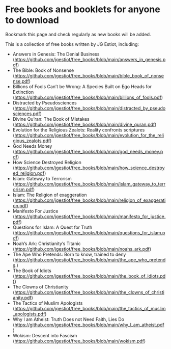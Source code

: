 # Free books and booklets for anyone to download
Bookmark this page and check regularly as new books will be added.

This is a collection of free books written by JG Estiot, including:

- Answers in Genesis: The Denial Business (https://github.com/jgestiot/free_books/blob/main/answers_in_genesis.pdf)
- The Bible: Book of Nonsense (https://github.com/jgestiot/free_books/blob/main/bible_book_of_nonsense.pdf)
- Billions of Fools Can’t be Wrong: A Species Built on Ego Heads for Extinction (https://github.com/jgestiot/free_books/blob/main/billions_of_fools.pdf)
- Distracted by Pseudosciences (https://github.com/jgestiot/free_books/blob/main/distracted_by_pseudosciences.pdf)
- Divine Qu’ran: The Book of Mistakes (https://github.com/jgestiot/free_books/blob/main/divine_quran.pdf)
- Evolution for the Religious Zealots: Reality confronts scriptures (https://github.com/jgestiot/free_books/blob/main/evolution_for_the_religious_zealots.pdf)
- God Needs Money (https://github.com/jgestiot/free_books/blob/main/god_needs_money.pdf)
- How Science Destroyed Religion (https://github.com/jgestiot/free_books/blob/main/how_science_destroyed_religion.pdf)
- Islam: Gateway to Terrorism (https://github.com/jgestiot/free_books/blob/main/islam_gateway_to_terrorism.pdf)
- Islam: The Religion of exaggeration (https://github.com/jgestiot/free_books/blob/main/religion_of_exaggeration.pdf)
- Manifesto For Justice (https://github.com/jgestiot/free_books/blob/main/manifesto_for_justice.pdf)
- Questions for Islam: A Quest for Truth (https://github.com/jgestiot/free_books/blob/main/questions_for_islam.pdf)
- Noah’s Ark: Christianity’s Titanic (https://github.com/jgestiot/free_books/blob/main/noahs_ark.pdf)
- The Ape Who Pretends: Born to know, trained to deny (https://github.com/jgestiot/free_books/blob/main/the_ape_who_pretends.)
- The Book of Idiots (https://github.com/jgestiot/free_books/blob/main/the_book_of_idiots.pdf)
- The Clowns of Christianity (https://github.com/jgestiot/free_books/blob/main/the_clowns_of_christianity.pdf)
- The Tactics of Muslim Apologists (https://github.com/jgestiot/free_books/blob/main/the_tactics_of_muslim_apologists.pdf)
- Why I am Atheist: Truth Does not Need Faith, Lies Do (https://github.com/jgestiot/free_books/blob/main/why_I_am_atheist.pdf)
- Wokism: Descent into Fascism (https://github.com/jgestiot/free_books/blob/main/wokism.pdf)
